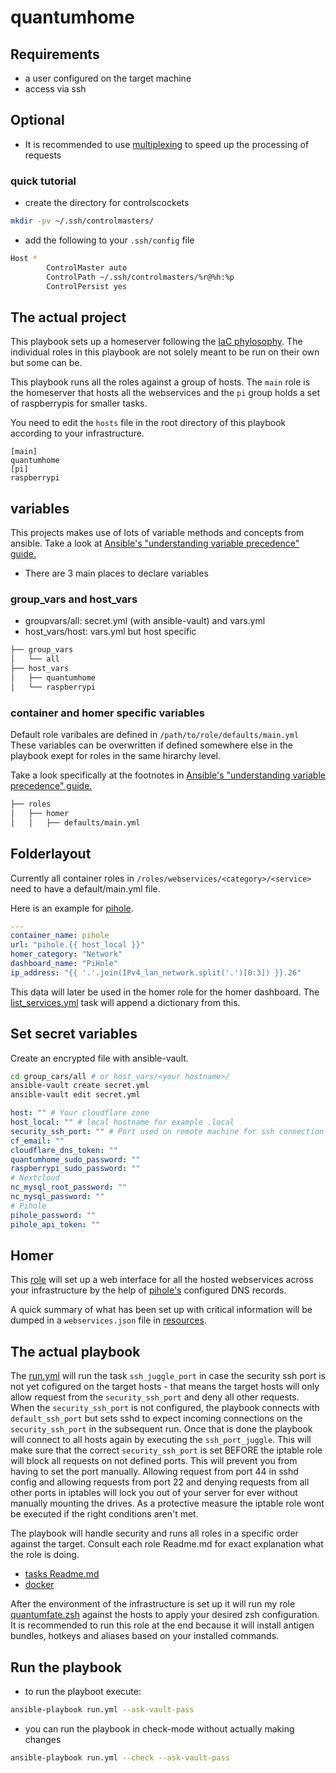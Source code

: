 # quantumhome

## Requirements

- a user configured on the target machine
- access via ssh

## Optional

- It is recommended to use [multiplexing](https://en.wikibooks.org/wiki/OpenSSH/Cookbook/Multiplexing) to speed up the processing of requests

### quick tutorial

- create the directory for controlscockets

```bash
mkdir -pv ~/.ssh/controlmasters/
```

- add the following to your `.ssh/config` file

```bash
Host *
        ControlMaster auto
        ControlPath ~/.ssh/controlmasters/%r@%h:%p
        ControlPersist yes
```

## The actual project

This playbook sets up a homeserver following the [IaC phylosophy](https://en.wikipedia.org/wiki/Infrastructure_as_code). The individual roles in this playbook are not solely meant to be run on their own but some can be.

This playbook runs all the roles against a group of hosts. The `main` role is the homeserver that hosts all the webservices and the `pi` group holds a set of raspberrypis for smaller tasks.

You need to edit the `hosts` file in the root directory of this playbook according to your infrastructure.

```text
[main]
quantumhome
[pi]
raspberrypi
```

## variables

This projects makes use of lots of variable methods and concepts from ansible.
Take a look at [Ansible's "understanding variable precedence" guide.](https://docs.ansible.com/ansible/latest/user_guide/playbooks_variables.html#understanding-variable-precedence)

- There are 3 main places to declare variables

### group_vars and host_vars

- groupvars/all: secret.yml (with ansible-vault) and vars.yml
- host_vars/host: vars.yml but host specific

```bash
├── group_vars
│   └── all
├── host_vars
│   ├── quantumhome
│   └── raspberrypi
```

### container and homer specific variables

Default role varibales are defined in `/path/to/role/defaults/main.yml`
These variables can be overwritten if defined somewhere else in the playbook exept for roles in the same hirarchy level.

Take a look specifically at the footnotes in [Ansible's "understanding variable precedence" guide.](https://docs.ansible.com/ansible/latest/user_guide/playbooks_variables.html#understanding-variable-precedence)

```bash
├── roles
│   ├── homer
│   │   ├── defaults/main.yml
```

## Folderlayout

Currently all container roles in `/roles/webservices/<category>/<service>` need to have a default/main.yml file.

Here is an example for [pihole](https://github.com/quantumfate/quantumhome/tree/main/roles/webservices/network/pihole).

```yaml
---
container_name: pihole
url: "pihole.{{ host_local }}"
homer_category: "Network"
dashboard_name: "PiHole"
ip_address: "{{ '.'.join(IPv4_lan_network.split('.')[0:3]) }}.26"
```

This data will later be used in the homer role for the homer dashboard. The [list_services.yml](list_services.yml) task will append a dictionary from this.

## Set secret variables

Create an encrypted file with ansible-vault.

```bash
cd group_cars/all # or host_vars/<your hostname>/
ansible-vault create secret.yml
ansible-vault edit secret.yml
```

```yml
host: "" # Your cloudflare zone
host_local: "" # local hostname for example .local
security_ssh_port: "" # Port used on remote machine for ssh connection
cf_email: ""
cloudflare_dns_token: ""
quantumhome_sudo_password: ""
raspberrypi_sudo_password: ""
# Nextcloud
nc_mysql_root_password: ""
nc_mysql_password: ""
# Pihole
pihole_password: ""
pihole_api_token: ""
```

## Homer

This [role](https://github.com/quantumfate/quantumhome/tree/main/roles/homer) will set up a web interface for all the hosted webservices across your infrastructure by the help of [pihole's](https://github.com/quantumfate/quantumhome/tree/main/roles/webservices/network/pihole) configured DNS records.

A quick summary of what has been set up with critical information will be dumped in a `webservices.json` file in [resources](https://github.com/quantumfate/quantumhome/tree/main/resources).

## The actual playbook

The [run.yml](run.yml) will run the task `ssh_juggle_port` in case the security ssh port is not yet cofigured on the target hosts - that means the target hosts will only allow request from the `security_ssh_port` and deny all other requests. When the `security_ssh_port` is not configured, the playbook connects with `default_ssh_port` but sets sshd to expect incoming connections on the `security_ssh_port` in the subsequent run. Once that is done the playbook will connect to all hosts again by executing the `ssh_port_juggle`. This will make sure that the correct `security_ssh_port` is set BEFORE the iptable role will block all requests on not defined ports. This will prevent you from having to set the port manually. Allowing request from port 44 in sshd config and allowing requests from port 22 and denying requests from all other ports in iptables will lock you out of your server for ever without manually mounting the drives. As a protective measure the iptable role wont be executed if the right conditions aren't met.

The playbook will handle security and runs all roles in a specific order against the target. Consult each role Readme.md for exact explanation what the role is doing.

- [tasks Readme.md](/tasks/)
- [docker](/roles/system/docker/)

After the environment of the infrastructure is set up it will run my role [quantumfate.zsh](https://github.com/quantumfate/ansible-role-zsh) against the hosts to apply your desired zsh configuration. It is recommended to run this role at the end because it will install antigen bundles, hotkeys and aliases based on your installed commands.

## Run the playbook

- to run the playboot execute:

```bash
ansible-playbook run.yml --ask-vault-pass
```

- you can run the playbook in check-mode without actually making changes

```bash
ansible-playbook run.yml --check --ask-vault-pass
```
